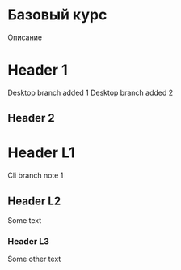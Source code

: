 Базовый курс
===============
Описание

# Header 1
Desktop branch added 1
Desktop branch added 2

## Header 2

# Header L1
Cli branch note 1

## Header L2
Some text
### Header L3
Some other text
